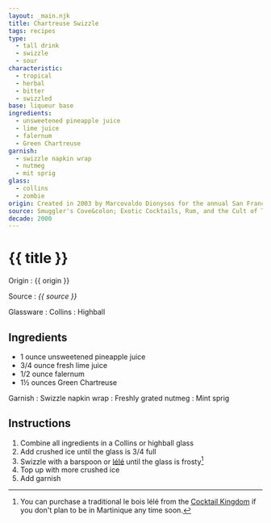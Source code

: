 ```yaml
---
layout: _main.njk
title: Chartreuse Swizzle
tags: recipes
type:
  - tall drink
  - swizzle
  - sour
characteristic:
  - tropical
  - herbal
  - bitter
  - swizzled
base: liqueur base
ingredients:
  - unsweetened pineapple juice
  - lime juice
  - falernum
  - Green Chartreuse
garnish: 
  - swizzle napkin wrap
  - nutmeg
  - mit sprig
glass:
  - collins
  - zombie
origin: Created in 2003 by Marcovaldo Dionysos for the annual San Francisco cocktail competition sponsored by Chartreuse Diffusion, the company representing the Chartreuse distillery.
source: Smuggler's Cove&colon; Exotic Cocktails, Rum, and the Cult of Tiki
decade: 2000
---
```


<!-- markdownlint-disable MD025 -->
# {{ title }}
<!-- markdownlint-disable MD025 -->

Origin
  : {{ origin }}

Source
  : <cite>{{ source }}</cite>

Glassware
  : Collins
  : Highball

## Ingredients

- 1 ounce unsweetened pineapple juice
- 3/4 ounce fresh lime juice
- 1/2 ounce falernum
- 1&frac12; ounces Green Chartreuse

Garnish
  : Swizzle napkin wrap
  : Freshly grated nutmeg
  : Mint sprig

## Instructions

1. Combine all ingredients in a Collins or highball glass
2. Add crushed ice until the glass is 3/4 full
3. Swizzle with a barspoon or <a href="https://www.uncommoncaribbean.com/martinique/uncommon-buy-le-bois-lele-the-authentic-caribbean-swizzle-stick/" target="_blank" rel="external noopener"><span lang="fr">lélé</span></a> until the glass is frosty[^1]
4. Top up with more crushed ice
5. Add garnish

[^1]: You can purchase a traditional <span lang="fr">le bois lélé</span> from the <a href="https://cocktailkingdom.com/products/swizzle-stick" target="_blank" rel="external noopener">Cocktail Kingdom</a> if you don't plan to be in Martinique any time soon.
